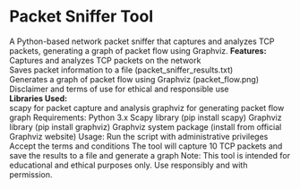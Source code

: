 # Packet Sniffer Tool
A Python-based network packet sniffer that captures and analyzes TCP packets, generating a graph of packet flow using Graphviz.
<b>Features:</b><br>
Captures and analyzes TCP packets on the network<br>
Saves packet information to a file (packet_sniffer_results.txt)<br>
Generates a graph of packet flow using Graphviz (packet_flow.png)<br>
Disclaimer and terms of use for ethical and responsible use<br>
<b>Libraries Used:</b> <br>
scapy for packet capture and analysis
graphviz for generating packet flow graph
Requirements:
Python 3.x
Scapy library (pip install scapy)
Graphviz library (pip install graphviz)
Graphviz system package (install from official Graphviz website)
Usage:
Run the script with administrative privileges
Accept the terms and conditions
The tool will capture 10 TCP packets and save the results to a file and generate a graph
Note: This tool is intended for educational and ethical purposes only. Use responsibly and with permission.
